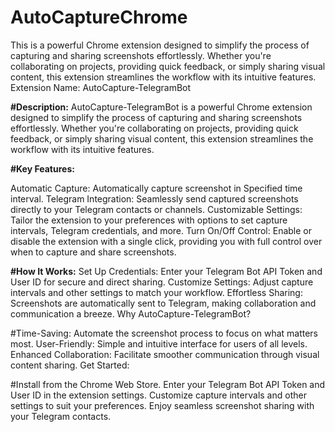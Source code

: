 # AutoCaptureChrome
This is a powerful Chrome extension designed to simplify the process of capturing and sharing screenshots effortlessly. Whether you're collaborating on projects, providing quick feedback, or simply sharing visual content, this extension streamlines the workflow with its intuitive features.
Extension Name: AutoCapture-TelegramBot

**#Description:**
AutoCapture-TelegramBot is a powerful Chrome extension designed to simplify the process of capturing and sharing screenshots effortlessly. Whether you're collaborating on projects, providing quick feedback, or simply sharing visual content, this extension streamlines the workflow with its intuitive features.

**#Key Features:**

Automatic Capture: Automatically capture screenshot in Specified time interval.
Telegram Integration: Seamlessly send captured screenshots directly to your Telegram contacts or channels.
Customizable Settings: Tailor the extension to your preferences with options to set capture intervals, Telegram credentials, and more.
Turn On/Off Control: Enable or disable the extension with a single click, providing you with full control over when to capture and share screenshots.


**#How It Works:**
Set Up Credentials: Enter your Telegram Bot API Token and User ID for secure and direct sharing.
Customize Settings: Adjust capture intervals and other settings to match your workflow.
Effortless Sharing: Screenshots are automatically sent to Telegram, making collaboration and communication a breeze.
Why AutoCapture-TelegramBot?

#Time-Saving: Automate the screenshot process to focus on what matters most.
User-Friendly: Simple and intuitive interface for users of all levels.
Enhanced Collaboration: Facilitate smoother communication through visual content sharing.
Get Started:

#Install  from the Chrome Web Store.
Enter your Telegram Bot API Token and User ID in the extension settings.
Customize capture intervals and other settings to suit your preferences.
Enjoy seamless screenshot sharing with your Telegram contacts.
